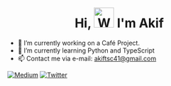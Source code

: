 <h1 align="center"> Hi, <img src="https://raw.githubusercontent.com/nixin72/nixin72/master/wave.gif" 
         alt="Waving hand animated gif"
         height="45"
         width="45" /> I'm Akif</h1>

- 🔭 I’m currently working on a Café Project.
- 🌱 I’m currently learning Python and TypeScript
- 📫 Contact me via e-mail: akiftsc41@gmail.com

 [![Medium](https://img.shields.io/badge/Medium-12100E?style=for-the-badge&logo=medium&logoColor=white)](https://akif72.medium.com) 
 [![Twitter](https://img.shields.io/twitter/follow/akif2442?logo=Twitter&style=for-the-badge)](https://twitter.com/akif2442)


<!--
**Akiftsc/Akiftsc** is a ✨ _special_ ✨ repository because its `README.md` (this file) appears on your GitHub profile.

Here are some ideas to get you started:

- 🔭 I’m currently working on ...
- 🌱 I’m currently learning ...
- 👯 I’m looking to collaborate on ...
- 🤔 I’m looking for help with ...
- 💬 Ask me about ...
- 📫 How to reach me: ...
- 😄 Pronouns: ...
- ⚡ Fun fact: ...
-->

